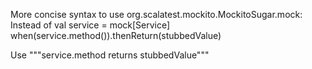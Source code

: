 More concise syntax to use org.scalatest.mockito.MockitoSugar.mock:
Instead of
val service = mock[Service]
when(service.method()).thenReturn(stubbedValue)

Use """service.method returns stubbedValue"""

